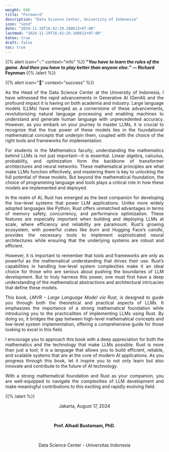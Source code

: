 ```yaml
---
weight: 600
title: "Foreword"
description: "Data Science Center, University of Indonesia"
icon: "send"
date: "2024-11-19T16:42:29.188613+07:00"
lastmod: "2024-11-19T16:42:29.188613+07:00"
katex: true
draft: false
toc: true
---
```


{{% alert icon="💡" context="info" %}}
<strong>"<em>You have to learn the rules of the game. And then you have to play better than anyone else.</em>" — Richard Feynman</strong>
{{% /alert %}}

{{% alert icon="📖" context="success" %}}
<p style="text-align: justify;">
As the Head of the Data Science Center at the University of Indonesia, I have witnessed the rapid advancements in Generative AI (GenAI) and the profound impact it is having on both academia and industry. Large language models (LLMs) have emerged as a cornerstone of these advancements, revolutionizing natural language processing and enabling machines to understand and generate human language with unprecedented accuracy. However, as you embark on your journey to master LLMs, it is crucial to recognize that the true power of these models lies in the foundational mathematical concepts that underpin them, coupled with the choice of the right tools and frameworks for implementation.
</p>

<p style="text-align: justify;">
For students in the Mathematics faculty, understanding the mathematics behind LLMs is not just important—it is essential. Linear algebra, calculus, probability, and optimization form the backbone of transformer architectures and neural networks. These mathematical principles are what make LLMs function effectively, and mastering them is key to unlocking the full potential of these models. But beyond the mathematical foundation, the choice of programming language and tools plays a critical role in how these models are implemented and deployed.
</p>

<p style="text-align: justify;">
In the realm of AI, Rust has emerged as the best companion for developing the low-level systems that power LLM applications. Unlike more widely adopted languages like Python, Rust offers unmatched advantages in terms of memory safety, concurrency, and performance optimization. These features are especially important when building and deploying LLMs at scale, where efficiency and reliability are paramount. Rust’s growing ecosystem, with powerful crates like <em>burn</em> and Hugging Face’s <em>candle</em>, provides the necessary tools to implement sophisticated neural architectures while ensuring that the underlying systems are robust and efficient.
</p>

<p style="text-align: justify;">
However, it is important to remember that tools and frameworks are only as powerful as the mathematical understanding that drives their use. Rust’s capabilities in handling low-level system complexities make it an ideal choice for those who are serious about pushing the boundaries of LLM development. But to truly harness this power, one must first have a deep understanding of the mathematical abstractions and architectural intricacies that define these models.
</p>

<p style="text-align: justify;">
This book, <em>LMVR - Large Language Model via Rust</em>, is designed to guide you through both the theoretical and practical aspects of LLMs. It emphasizes the importance of a strong mathematical foundation while introducing you to the practicalities of implementing LLMs using Rust. By doing so, it bridges the gap between high-level mathematical concepts and low-level system implementation, offering a comprehensive guide for those looking to excel in this field.
</p>

<p style="text-align: justify;">
I encourage you to approach this book with a deep appreciation for both the mathematics and the technology that make LLMs possible. Rust is more than just a tool; it is a language that allows you to build efficient, reliable, and scalable systems that are at the core of modern AI applications. As you progress through this book, let it inspire you to not only learn but also innovate and contribute to the future of AI technology.
</p>

<p style="text-align: justify;">
With a strong mathematical foundation and Rust as your companion, you are well-equipped to navigate the complexities of LLM development and make meaningful contributions to this exciting and rapidly evolving field.
</p>
{{% /alert %}}

<center>

Jakarta, August 17, 2024

&nbsp;

<strong>Prof. Alhadi Bustamam, PhD.</strong>

<br>

Data Science Center - Universitas Indonesia

</center>
